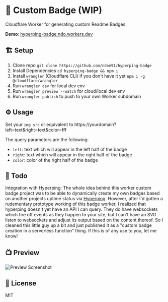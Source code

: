 # 🏓 Custom Badge (WIP)

Cloudflare Worker for generating custom Readme Badges

**Demo**: [hyperping-badge.ndo.workers.dev](https://hyperping-badge.ndo.workers.dev/?left=NT&right=rules&color=67b246/)

## 🏗️ Setup

1. Clone repo `git clone https://github.com/ndom91/hyperping-badge`
2. Install Dependencies `cd hyperping-badge && npm i`  
3. Install `wrangler` (Cloudflare CLI) if you don't have it yet `npm i -g @cloudflare/wrangler`
4. Run `wrangler dev` for local dev env
5. Run `wrangler preview --watch` for cloud/local dev env
6. Run `wrangler publish` to push to your own Worker subdomain

## ⚙️ Usage

Set your `img src` or equivalent to https://yourdomain?left=text&right=text&color=fff

The query parameters are the following:

- `left`: text which will appear in the left half of the badge
- `right`: text which will appear in the right half of the badge
- `color`: color of the right half of the badge

## 🚧 Todo

Integration with Hyperping: The whole idea behind this worker custom badge project was to be able to dynamically create my own badges based on another projects uptime status via [Hyperping](https://hyperping.io). However, after I'd gotten a rudementary prototype working of this badge worker, I realized that hyperping doesn't yet have an API I can query. They do have websockets which fire off events as they happen to your site, but I can't have an SVG listen to websockets and adjust its output based on the content thereof. So I cleaned this little guy up a bit and just published it as a "custom badge creation in a serverless function" thing. If this is of any use to you, let me know!

## 📺 Preview

![Preview Screenshot](https://i.imgur.com/rnHRlYc.png)

## 📃 License

MIT
